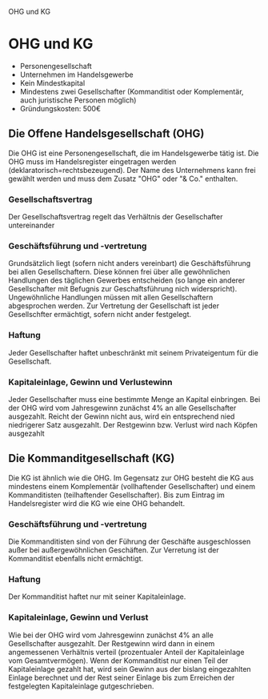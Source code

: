 OHG und KG

# OHG und KG

- Personengesellschaft
- Unternehmen im Handelsgewerbe
- Kein Mindestkapital
- Mindestens zwei Gesellschafter (Kommanditist oder Komplementär, auch juristische Personen möglich)
- Gründungskosten: 500€


## Die Offene Handelsgesellschaft (OHG)

Die OHG ist eine Personengesellschaft, die im Handelsgewerbe tätig ist. Die OHG muss im Handelsregister eingetragen werden (deklaratorisch=rechtsbezeugend). Der Name des Unternehmens kann frei gewählt werden und muss dem Zusatz "OHG" oder "& Co." enthalten.

### Gesellschaftsvertrag

Der Gesellschaftsvertrag regelt das Verhältnis der Gesellschafter untereinander

### Geschäftsführung und -vertretung

Grundsätzlich liegt (sofern nicht anders vereinbart) die Geschäftsführung bei allen Gesellschaftern. Diese können frei über alle gewöhnlichen Handlungen des täglichen Gewerbes entscheiden (so lange ein anderer Gesellschafter mit Befugnis zur Geschaftsführung nich widerspricht). Ungewöhnliche Handlungen müssen mit allen Gesellschaftern abgesprochen werden. Zur Vertretung der Gesellschaft ist jeder Gesellschfter ermächtigt, sofern nicht ander festgelegt.

### Haftung

Jeder Gesellschafter haftet unbeschränkt mit seinem Privateigentum für die Gesellschaft.

### Kapitaleinlage, Gewinn und Verlustewinn

Jeder Gesellschafter muss eine bestimmte Menge an Kapital einbringen. Bei der OHG wird vom Jahresgewinn zunächst 4% an alle Gesellschafter ausgezahlt. Reicht der Gewinn nicht aus, wird ein entsprechend nied niedrigerer Satz ausgezahlt. Der Restgewinn bzw. Verlust wird nach Köpfen ausgezahlt

## Die Kommanditgesellschaft (KG)

Die KG ist ähnlich wie die OHG. Im Gegensatz zur OHG besteht die KG aus mindestens einem Komplementär (vollhaftender Gesellschafter) und einem Kommanditisten (teilhaftender Gesellschafter). Bis zum Eintrag im Handelsregister wird die KG wie eine OHG behandelt.

### Geschäftsführung und -vertretung

Die Kommanditisten sind von der Führung der Geschäfte ausgeschlossen außer bei außergewöhnlichen Geschäften. Zur Verretung ist der Kommanditist ebenfalls nicht ermächtigt.

### Haftung

Der Kommanditist haftet nur mit seiner Kapitaleinlage.

### Kapitaleinlage, Gewinn und Verlust

Wie bei der OHG wird vom Jahresgewinn zunächst 4% an alle Gesellschafter ausgezahlt. Der Restgewinn wird dann in einem angemessenen Verhältnis verteil (prozentualer Anteil der Kapitaleinlage vom Gesamtvermögen). Wenn der Kommanditist nur einen Teil der Kapitaleinlage gezahlt hat, wird sein Gewinn aus der bislang eingezahlten Einlage berechnet und der Rest seiner Einlage bis zum Erreichen der festgelegten Kapitaleinlage gutgeschrieben.
